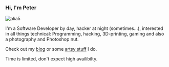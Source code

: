 ### Hi, I'm Peter
<p align="left"> <img src="https://komarev.com/ghpvc/?username=alia5&label=Profile%20views&color=0e75b6&style=flat" alt="alia5" /> </p>

I'm a Software Developer by day, hacker at night (sometimes...), interested in all things technical: Programming, hacking, 3D-printing, gaming and also a photography and Photoshop nut.  

Check out my [blog](https://behind.flatspot.pictures) or some [artsy stuff](https://www.flatspot.pictures) I do.

Time is limited, don't expect high availibilty.

